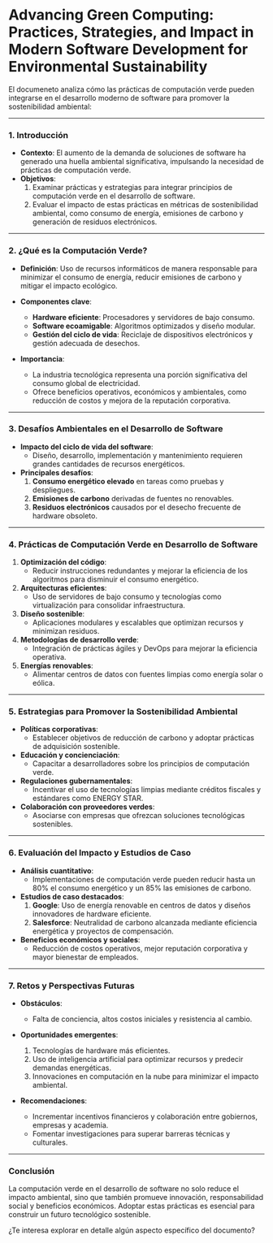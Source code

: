 # Advancing Green Computing: Practices, Strategies, and Impact in Modern Software Development for Environmental Sustainability
El documeneto analiza cómo las prácticas de computación verde pueden integrarse en el desarrollo moderno de software para promover la sostenibilidad ambiental:

---

### **1. Introducción**
- **Contexto**: El aumento de la demanda de soluciones de software ha generado una huella ambiental significativa, impulsando la necesidad de prácticas de computación verde.
- **Objetivos**:
  1. Examinar prácticas y estrategias para integrar principios de computación verde en el desarrollo de software.
  2. Evaluar el impacto de estas prácticas en métricas de sostenibilidad ambiental, como consumo de energía, emisiones de carbono y generación de residuos electrónicos.

---

### **2. ¿Qué es la Computación Verde?**
- **Definición**: Uso de recursos informáticos de manera responsable para minimizar el consumo de energía, reducir emisiones de carbono y mitigar el impacto ecológico.
- **Componentes clave**:
  - **Hardware eficiente**: Procesadores y servidores de bajo consumo.
  - **Software ecoamigable**: Algoritmos optimizados y diseño modular.
  - **Gestión del ciclo de vida**: Reciclaje de dispositivos electrónicos y gestión adecuada de desechos.

- **Importancia**:
  - La industria tecnológica representa una porción significativa del consumo global de electricidad.
  - Ofrece beneficios operativos, económicos y ambientales, como reducción de costos y mejora de la reputación corporativa.

---

### **3. Desafíos Ambientales en el Desarrollo de Software**
- **Impacto del ciclo de vida del software**:
  - Diseño, desarrollo, implementación y mantenimiento requieren grandes cantidades de recursos energéticos.
- **Principales desafíos**:
  1. **Consumo energético elevado** en tareas como pruebas y despliegues.
  2. **Emisiones de carbono** derivadas de fuentes no renovables.
  3. **Residuos electrónicos** causados por el desecho frecuente de hardware obsoleto.

---

### **4. Prácticas de Computación Verde en Desarrollo de Software**
1. **Optimización del código**:
   - Reducir instrucciones redundantes y mejorar la eficiencia de los algoritmos para disminuir el consumo energético.
2. **Arquitecturas eficientes**:
   - Uso de servidores de bajo consumo y tecnologías como virtualización para consolidar infraestructura.
3. **Diseño sostenible**:
   - Aplicaciones modulares y escalables que optimizan recursos y minimizan residuos.
4. **Metodologías de desarrollo verde**:
   - Integración de prácticas ágiles y DevOps para mejorar la eficiencia operativa.
5. **Energías renovables**:
   - Alimentar centros de datos con fuentes limpias como energía solar o eólica.

---

### **5. Estrategias para Promover la Sostenibilidad Ambiental**
- **Políticas corporativas**:
  - Establecer objetivos de reducción de carbono y adoptar prácticas de adquisición sostenible.
- **Educación y concienciación**:
  - Capacitar a desarrolladores sobre los principios de computación verde.
- **Regulaciones gubernamentales**:
  - Incentivar el uso de tecnologías limpias mediante créditos fiscales y estándares como ENERGY STAR.
- **Colaboración con proveedores verdes**:
  - Asociarse con empresas que ofrezcan soluciones tecnológicas sostenibles.

---

### **6. Evaluación del Impacto y Estudios de Caso**
- **Análisis cuantitativo**:
  - Implementaciones de computación verde pueden reducir hasta un 80% el consumo energético y un 85% las emisiones de carbono.
- **Estudios de caso destacados**:
  1. **Google**: Uso de energía renovable en centros de datos y diseños innovadores de hardware eficiente.
  2. **Salesforce**: Neutralidad de carbono alcanzada mediante eficiencia energética y proyectos de compensación.
- **Beneficios económicos y sociales**:
  - Reducción de costos operativos, mejor reputación corporativa y mayor bienestar de empleados.

---

### **7. Retos y Perspectivas Futuras**
- **Obstáculos**:
  - Falta de conciencia, altos costos iniciales y resistencia al cambio.
- **Oportunidades emergentes**:
  1. Tecnologías de hardware más eficientes.
  2. Uso de inteligencia artificial para optimizar recursos y predecir demandas energéticas.
  3. Innovaciones en computación en la nube para minimizar el impacto ambiental.

- **Recomendaciones**:
  - Incrementar incentivos financieros y colaboración entre gobiernos, empresas y academia.
  - Fomentar investigaciones para superar barreras técnicas y culturales.

---

### **Conclusión**
La computación verde en el desarrollo de software no solo reduce el impacto ambiental, sino que también promueve innovación, responsabilidad social y beneficios económicos. Adoptar estas prácticas es esencial para construir un futuro tecnológico sostenible.

¿Te interesa explorar en detalle algún aspecto específico del documento?